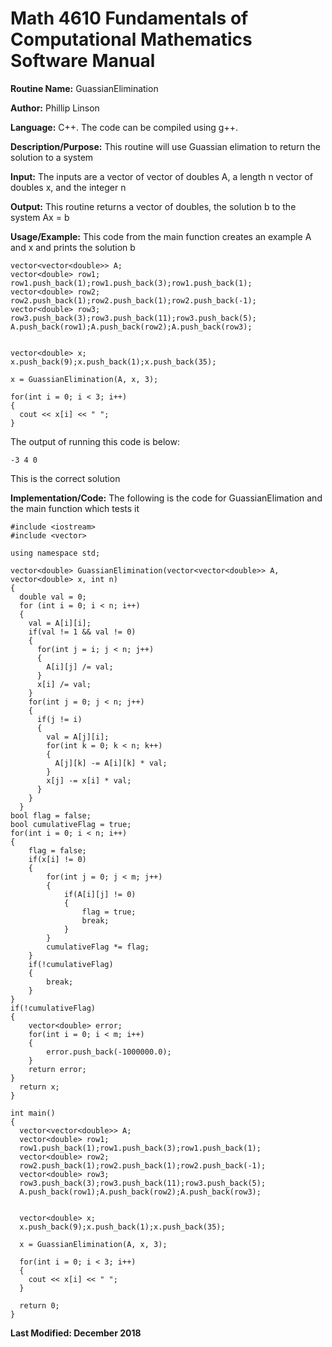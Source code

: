 # Math 4610 Fundamentals of Computational Mathematics Software Manual

**Routine Name:**           GuassianElimination

**Author:** Phillip Linson

**Language:** C++. The code can be compiled using g++.

**Description/Purpose:** This routine will use Guassian elimation to return the solution to a system

**Input:** The inputs are a vector of vector of doubles A, a length n vector of doubles x, and the integer n

**Output:** This routine returns a vector of doubles, the solution b to the system Ax = b

**Usage/Example:** This code from the main function creates an example A and x and prints the solution b

    vector<vector<double>> A;
    vector<double> row1;
    row1.push_back(1);row1.push_back(3);row1.push_back(1);
    vector<double> row2;
    row2.push_back(1);row2.push_back(1);row2.push_back(-1);
    vector<double> row3;
    row3.push_back(3);row3.push_back(11);row3.push_back(5);
    A.push_back(row1);A.push_back(row2);A.push_back(row3);


    vector<double> x;
    x.push_back(9);x.push_back(1);x.push_back(35);

    x = GuassianElimination(A, x, 3);

    for(int i = 0; i < 3; i++)
    {
      cout << x[i] << " ";
    }
	
The output of running this code is below:

	-3 4 0
	
This is the correct solution

**Implementation/Code:** The following is the code for GuassianElimation and the main function which tests it

    #include <iostream>
    #include <vector>

    using namespace std;

    vector<double> GuassianElimination(vector<vector<double>> A, vector<double> x, int n)
    {
      double val = 0;
      for (int i = 0; i < n; i++)
      {
        val = A[i][i];
        if(val != 1 && val != 0)
        {
          for(int j = i; j < n; j++)
          {
            A[i][j] /= val;
          }
          x[i] /= val;
        }
        for(int j = 0; j < n; j++)
        {
          if(j != i)
          {
            val = A[j][i];
            for(int k = 0; k < n; k++)
            {
              A[j][k] -= A[i][k] * val;
            }
            x[j] -= x[i] * val;
          }
        }
      }
	bool flag = false;
	bool cumulativeFlag = true;
	for(int i = 0; i < n; i++)
	{
		flag = false;
		if(x[i] != 0)
		{
			for(int j = 0; j < m; j++)
			{
				if(A[i][j] != 0)
				{
					flag = true;
					break;
				}
			}
			cumulativeFlag *= flag;
		}
		if(!cumulativeFlag)
		{
			break;
		}
	}
	if(!cumulativeFlag)
	{
		vector<double> error;
		for(int i = 0; i < m; i++)
		{
			error.push_back(-1000000.0);
		}
		return error;
	}
      return x;
    }

    int main()
    {
      vector<vector<double>> A;
      vector<double> row1;
      row1.push_back(1);row1.push_back(3);row1.push_back(1);
      vector<double> row2;
      row2.push_back(1);row2.push_back(1);row2.push_back(-1);
      vector<double> row3;
      row3.push_back(3);row3.push_back(11);row3.push_back(5);
      A.push_back(row1);A.push_back(row2);A.push_back(row3);


      vector<double> x;
      x.push_back(9);x.push_back(1);x.push_back(35);

      x = GuassianElimination(A, x, 3);

      for(int i = 0; i < 3; i++)
      {
        cout << x[i] << " ";
      }

      return 0;
    }

**Last Modified: December 2018**

